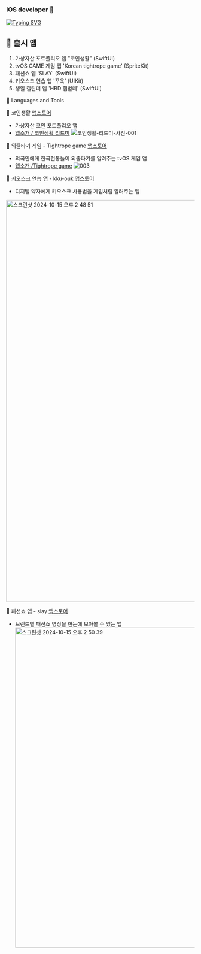 ### iOS developer 👋
<!--
**Acasiax/Acasiax** is a ✨ _special_ ✨ repository because its `README.md` (this file) appears on your GitHub profile.

Here are some ideas to get you started:

- 🔭 I’m currently working on ...
- 🌱 I’m currently learning ...
- 👯 I’m looking to collaborate on ...
- 🤔 I’m looking for help with ...
- 💬 Ask me about ...![이름-001](https://github.com/Acasiax/Acasiax/assets/117105267/81c370ff-1851-4cda-bd4a-d8caf133fb9a)
- 📫 How to reach me: ...
- 😄 Pronouns: ...
- ⚡ Fun fact: ...
-->
 <a href="https://git.io/typing-svg"><img src="https://readme-typing-svg.demolab.com?font=Fira+Code&pause=1000&width=435&lines=Hi+there!++I'm an iOS developer" alt="Typing SVG" /></a>

<!-- <img src="https://github.com/Acasiax/Acasiax/assets/117105267/f0ce15d8-259c-4206-b215-b840a60892ee">-->

📍 출시 앱
-------------
1. 가상자산 포트폴리오 앱 "코인생활" (SwiftUI)
1. tvOS GAME 게임 앱 'Korean tightrope game' (SpriteKit)
1. 패션쇼 앱 'SLAY' (SwiftUI)
1. 키오스크 연습 앱 '꾸욱' (UIKit)
1. 생일 캘린더 앱 'HBD 햅벋데' (SwiftUI)


💬  Languages and Tools

🙋 코인생활 [앱스토어](https://apps.apple.com/kr/app/%EC%BD%94%EC%9D%B8%EC%83%9D%ED%99%9C-%EC%98%AC%EB%B0%94%EB%A5%B8-%EC%BD%94%EC%9D%B8-%ED%88%AC%EC%9E%90%EC%9D%98-%EC%8B%9C%EC%9E%91/id6720724248)
- 가상자산 코인 포트폴리오 앱
- [앱소개 / 코인생활 리드미](https://github.com/Acasiax/KoreanTightrope_README)
![코인생활-리드미-사진-001](https://github.com/user-attachments/assets/75646421-ae0d-4fed-a7a7-7ea643dd35f0)



🙋 외줄타기 게임 - Tightrope game [앱스토어](https://apps.apple.com/kr/app/tightrope-escape-game/id6478237125)
- 외국인에게 한국전통놀이 외줄타기를 알려주는 tvOS 게임 앱
- [앱소개 /Tightrope game]()
![003](https://github.com/user-attachments/assets/566a4b4c-39c7-4a44-b1b4-0e42bcd0acfb)



🙋 키오스크 연습 앱 - kku-ouk [앱스토어](https://apps.apple.com/kr/app/%EA%BE%B8%EC%9A%B1-%ED%82%A4%EC%98%A4%EC%8A%A4%ED%81%AC-%EC%97%B0%EC%8A%B5-%EC%96%B4%ED%94%8C/id6446475014)
- 디지털 약자에게 키오스크 사용법을 게임처럼 알려주는 앱
<img width="1074" alt="스크린샷 2024-10-15 오후 2 48 51" src="https://github.com/user-attachments/assets/17e6ff50-9bc3-46ba-8c38-49456ef586c9">

🙋 패션쇼 앱 - slay [앱스토어](https://apps.apple.com/kr/app/slay-%ED%8C%A8%EC%85%98%EC%87%BC%EC%9D%98-%EC%A4%91%EC%8B%AC-%EC%8A%AC%EB%A0%88%EC%9D%B4-%EC%9A%B0%EC%A3%BC-%EC%97%AC%ED%96%89-slay/id6478124040)
- 브랜드별 패션쇼 영상을 한눈에 모아볼 수 있는 앱
  <img width="856" alt="스크린샷 2024-10-15 오후 2 50 39" src="https://github.com/user-attachments/assets/e538f41f-d74d-42b6-944f-e82525999886">


